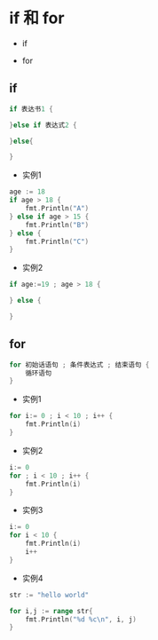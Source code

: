 
# if 和 for

* if

* for

## if

```Go
if 表达书1 {

}else if 表达式2 {

}else{

}
```
* 实例1
```go 
age := 18
if age > 18 {
    fmt.Println("A")
} else if age > 15 {
    fmt.Println("B")
} else {
    fmt.Println("C")
}
```


* 实例2
```go 
if age:=19 ; age > 18 {

} else {

}
```


## for
```go 
for 初始话语句 ; 条件表达式 ; 结束语句 {
    循环语句
}
```

* 实例1
```go
for i:= 0 ; i < 10 ; i++ {
    fmt.Println(i)
}
```
* 实例2
```go 
i:= 0
for ; i < 10 ; i++ {
    fmt.Println(i)
}
```
* 实例3

```go 
i:= 0
for i < 10 {
    fmt.Println(i)
    i++
}
```
* 实例4
```go 
str := "hello world"

for i,j := range str{
    fmt.Println("%d %c\n", i, j)
}

```
